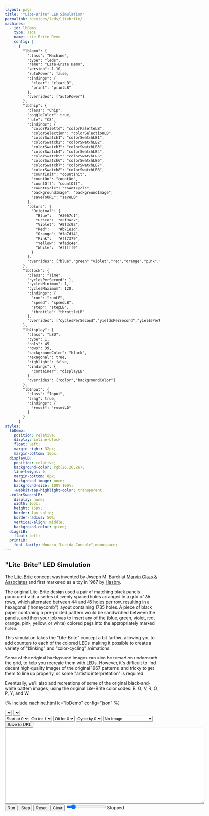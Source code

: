 ```yaml
---
layout: page
title: '"Lite-Brite" LED Simulation'
permalink: /devices/leds/litebrite/
machines:
  - id: lbDemo
    type: leds
    name: Lite-Brite Demo
    config: |
      {
        "lbDemo": {
          "class": "Machine",
          "type": "leds",
          "name": "Lite-Brite Demo",
          "version": 1.10,
          "autoPower": false,
          "bindings": {
            "clear": "clearLB",
            "print": "printLB"
          },
          "overrides": ["autoPower"]
        },
        "lbChip": {
          "class": "Chip",
          "toggleColor": true,
          "rule": "C8",
          "bindings": {
            "colorPalette": "colorPaletteLB",
            "colorSelection": "colorSelectionLB",
            "colorSwatch1": "colorSwatchLB1",
            "colorSwatch2": "colorSwatchLB2",
            "colorSwatch3": "colorSwatchLB3",
            "colorSwatch4": "colorSwatchLB4",
            "colorSwatch5": "colorSwatchLB5",
            "colorSwatch6": "colorSwatchLB6",
            "colorSwatch7": "colorSwatchLB7",
            "colorSwatch8": "colorSwatchLB8",
            "countInit": "countInit",
            "countOn": "countOn",
            "countOff": "countOff",
            "countCycle": "countCycle",
            "backgroundImage": "backgroundImage",
            "saveToURL": "saveLB"
          },
          "colors": {
            "Original": {
              "Blue":   "#3067c1",
              "Green":  "#2f9a27",
              "Violet": "#9f3c92",
              "Red":    "#b71e1d",
              "Orange": "#fa7d14",
              "Pink":   "#ff7379",
              "Yellow": "#fadc4e",
              "White":  "#fffff9"
            }
          },
          "overrides": ["blue","green","violet","red","orange","pink","yellow","white","wrap","pattern","backgroundImage"]
        },
        "lbClock": {
          "class": "Time",
          "cyclesPerSecond": 1,
          "cyclesMinimum": 1,
          "cyclesMaximum": 120,
          "bindings": {
            "run": "runLB",
            "speed": "speedLB",
            "step": "stepLB",
            "throttle": "throttleLB"
          },
          "overrides": ["cyclesPerSecond","yieldsPerSecond","yieldsPerUpdate","cyclesMinimum","cyclesMaximum","requestAnimationFrame"]
        },
        "lbDisplay": {
          "class": "LED",
          "type": 1,
          "cols": 45,
          "rows": 39,
          "backgroundColor": "black",
          "hexagonal": true,
          "highlight": false,
          "bindings": {
            "container": "displayLB"
          },
          "overrides": ["color","backgroundColor"]
        },
        "lbInput": {
          "class": "Input",
          "drag": true,
          "bindings": {
            "reset": "resetLB"
          }
        }
      }
styles:
  lbDemo:
    position: relative;
    display: inline-block;
    float: left;
    margin-right: 32px;
    margin-bottom: 16px;
  displayLB:
    position: relative;
    background-color: rgb(26,26,26);
    line-height: 0;
    margin-bottom: 8px;
    background-image: none;
    background-size: 100% 100%;
	-webkit-tap-highlight-color: transparent;
  .colorSwatchLB:
    display: none;
    width: 16px;
    height: 16px;
    border: 1px solid;
    border-radius: 50%;
    vertical-align: middle;
    background-color: green;
  diagsLB:
    float: left;
  printLB:
    font-family: Monaco,"Lucida Console",monospace;
---
```


"Lite-Brite" LED Simulation
---------------------------

The [Lite-Brite](https://en.wikipedia.org/wiki/Lite-Brite) concept was invented by Joseph M. Burck at
[Marvin Glass & Associates](https://en.wikipedia.org/wiki/Marvin_Glass_and_Associates) and first marketed as a toy
in 1967 by [Hasbro](https://en.wikipedia.org/wiki/Hasbro).

The original Lite-Brite design used a pair of matching black panels punctured with a series of evenly spaced holes
arranged in a grid of 39 rows, which alternated between 44 and 45 holes per row, resulting in a hexagonal ("honeycomb")
layout containing 1735 holes.  A piece of black paper containing a pre-printed pattern would be sandwiched between
the panels, and then your job was to insert any of the (blue, green, violet, red, orange, pink, yellow, or white)
colored pegs into the appropriately marked holes.

This simulation takes the "Lite-Brite" concept a bit farther, allowing you to add counters to each of the colored LEDs,
making it possible to create a variety of "blinking" and "color-cycling" animations.

Some of the original background images can also be turned on underneath the grid, to help you recreate them
with LEDs.  However, it's difficult to find decent high-quality images of the original 1967 patterns, and tricky to
get them to line up properly, so some "artistic interpretation" is required.

Eventually, we'll also add recreations of some of the original black-and-white pattern images, using the original
Lite-Brite color codes: B, G, V, R, O, P, Y, and W.

{% include machine.html id="lbDemo" config="json" %}

<div id="lbDemo">
  <div id="displayLB"></div>
  <select id="colorPaletteLB"></select>&nbsp;<select id="colorSelectionLB"></select>
  <div id="colorSwatchLB1" class="colorSwatchLB"></div>
  <div id="colorSwatchLB2" class="colorSwatchLB"></div>
  <div id="colorSwatchLB3" class="colorSwatchLB"></div>
  <div id="colorSwatchLB4" class="colorSwatchLB"></div>
  <div id="colorSwatchLB5" class="colorSwatchLB"></div>
  <div id="colorSwatchLB6" class="colorSwatchLB"></div>
  <div id="colorSwatchLB7" class="colorSwatchLB"></div>
  <div id="colorSwatchLB8" class="colorSwatchLB"></div>
  <select id="countInit">
    <option value="0" selected="selected">Start at 0</option>
    <option value="1">Start at 1</option>
    <option value="2">Start at 2</option>
    <option value="3">Start at 3</option>
    <option value="4">Start at 4</option>
    <option value="5">Start at 5</option>
    <option value="6">Start at 6</option>
    <option value="7">Start at 7</option>
  </select>
  <select id="countOn">
    <option value="0">On for 0</option>
    <option value="1" selected="selected">On for 1</option>
    <option value="2">On for 2</option>
    <option value="3">On for 3</option>
    <option value="4">On for 4</option>
    <option value="5">On for 5</option>
    <option value="6">On for 6</option>
    <option value="7">On for 7</option>
  </select>
  <select id="countOff">
    <option value="0" selected="selected">Off for 0</option>
    <option value="1">Off for 1</option>
    <option value="2">Off for 2</option>
    <option value="3">Off for 3</option>
    <option value="4">Off for 4</option>
    <option value="5">Off for 5</option>
    <option value="6">Off for 6</option>
    <option value="7">Off for 7</option>
  </select>
  <select id="countCycle">
    <option value="0" selected="selected">Cycle by 0</option>
    <option value="1">Cycle by 1</option>
    <option value="2">Cycle by 2</option>
    <option value="3">Cycle by 3</option>
    <option value="4">Cycle by 4</option>
    <option value="5">Cycle by 5</option>
    <option value="6">Cycle by 6</option>
    <option value="7">Cycle by 7</option>
  </select>
  <select id="backgroundImage">
    <option value="" selected="selected">No Image</option>
    <option value="images/American_Eagle.png">American Eagle</option>
    <option value="images/American_Flag.png">American Flag</option>
    <option value="images/Antique_Auto.png">Antique Auto</option>
    <option value="images/Barnyard_Scene.png">Barnyard Scene</option>
    <option value="images/Basketball_Player.png">Basketball Player</option>
    <option value="images/Bird_of_Paradise.png">Bird of Paradise</option>
    <option value="images/Boy_and_Girl.png">Boy and Girl</option>
    <option value="images/Butterflies.png">Butterflies</option>
    <option value="images/Cat_on_Fence.png">Cat on Fence</option>
    <option value="images/Chicken.png">Chicken</option>
    <option value="images/Choo-Choo_Train.png">Choo-Choo Train</option>
    <option value="images/Christmas_Tree.png">Christmas Tree</option>
    <option value="images/Clown.png">Clown</option>
    <option value="images/Cowboy_and_Indian.png">Cowboy and Indian</option>
    <option value="images/Dancing_Ballerina.png">Dancing Ballerina</option>
    <option value="images/Ducks.png">Ducks</option>
    <option value="images/Flower_Garden.png">Flower Garden</option>
    <option value="images/Fruit_Bowl.png">Fruit Bowl</option>
    <option value="images/Girl_in_the_Rain.png">Girl in the Rain</option>
    <option value="images/House_and_Light.png">House and Light</option>
    <option value="images/Indian_Chief.png">Indian Chief</option>
    <option value="images/Jack_be_Nimble.png">Jack be Nimble</option>
    <option value="images/Jungle_Scene.png">Jungle Scene</option>
    <option value="images/Lemonade_Sign.png">Lemonade Sign</option>
    <option value="images/Lighthouse.png">Lighthouse</option>
    <option value="images/Little_Bo_Peep.png">Little Bo Peep</option>
    <option value="images/Merry-Go-Round_Horse.png">Merry-Go-Round Horse</option>
    <option value="images/Performing_Seal.png">Performing Seal</option>
    <option value="images/Pumpkin_Coach.png">Pumpkin Coach</option>
    <option value="images/Ring_Around_the_Rosy.png">Ring Around the Rosy</option>
    <option value="images/Sailboat.png">Sailboat</option>
    <option value="images/Snow_Man.png">Snow Man</option>
    <option value="images/Steamboat.png">Steamboat</option>
    <option value="images/Surfer.png">Surfer</option>
    <option value="images/The_Red_Balloon.png">The Red Balloon</option>
    <option value="images/The_Skier.png">The Skier</option>
    <option value="images/The_Witch.png">The Witch</option>
    <option value="images/The_Wizard_of_Light.png">The Wizard of Light</option>
    <option value="images/Toy_Soldier.png">Toy Soldier</option>
    <option value="images/Tropical_Fish.png">Tropical Fish</option>
    <option value="images/Windmill.png">Windmill</option>
  </select>
  <button id="saveLB">Save to URL</button>
</div>
<div id="diagsLB">
  <div>
    <textarea id="printLB" cols="78" rows="16"></textarea>
  </div>
  <button id="runLB">Run</button>
  <button id="stepLB">Step</button>
  <button id="resetLB">Reset</button>
  <button id="clearLB">Clear</button>
  <input type="range" min="1" max="120" value="15" class="slider" id="throttleLB"><span id="speedLB">Stopped</span>
</div>
